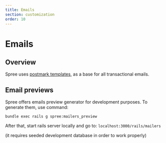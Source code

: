 ```yaml
---
title: Emails
section: customization
order: 10
---
```


# Emails

## Overview

Spree uses [postmark templates](https://github.com/wildbit/postmark-templates), as a base for all transactional emails.

## Email previews

Spree offers emails preview generator for development purposes. To generate them, use command:

`bundle exec rails g spree:mailers_preview`

After that, start rails server locally and go to: `localhost:3000/rails/mailers`

\(it requires seeded development database in order to work properly\)

